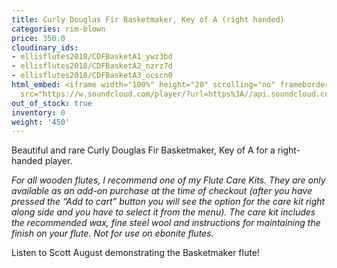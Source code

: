 ```yaml
---
title: Curly Douglas Fir Basketmaker, Key of A (right handed)
categories: rim-blown
price: 350.0
cloudinary_ids:
- ellisflutes2018/CDFBasketA1_ywz3bd
- ellisflutes2018/CDFBasketA2_nzrz7d
- ellisflutes2018/CDFBasketA3_ocscn0
html_embed: <iframe width="100%" height="20" scrolling="no" frameborder="no" allow="autoplay"
  src="https://w.soundcloud.com/player/?url=https%3A//api.soundcloud.com/tracks/536548146&color=%23ff5500&inverse=false&auto_play=false&show_user=true"></iframe>
out_of_stock: true
inventory: 0
weight: '450'
---
```


Beautiful and rare Curly Douglas Fir Basketmaker, Key of A for a right-handed player.  

*For all wooden flutes, I recommend one of my Flute Care Kits.  They are only available as an add-on purchase at the time of checkout (after you have pressed the “Add to cart” button you will see the option for the care kit right along side and you have to select it from the menu). The care kit includes the recommended wax, fine steel wool and instructions for maintaining the finish on your flute.  Not for use on ebonite flutes.*

Listen to Scott August demonstrating the Basketmaker flute!